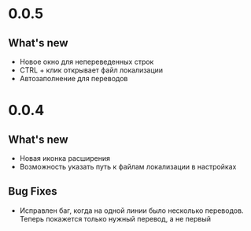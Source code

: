0.0.5
====
## What's new
 - Новое окно для непереведенных строк
 - CTRL + клик открывает файл локализации
 - Автозаполнение для переводов

0.0.4
====
## What's new
 - Новая иконка расширения
 - Возможность указать путь к файлам локализации в настройках

## Bug Fixes
 - Исправлен баг, когда на одной линии было несколько переводов. Теперь покажется только нужный перевод, а не первый
